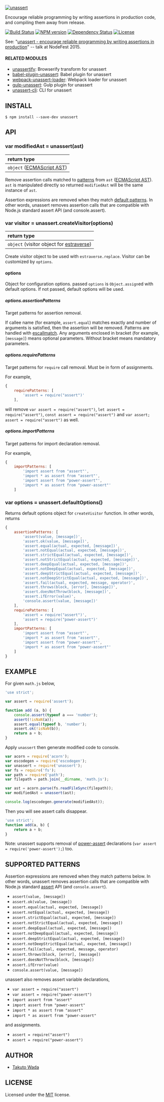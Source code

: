 [![unassert][unassert-banner]][unassert-url]

Encourage reliable programming by writing assertions in production code, and compiling them away from release.

[![Build Status][travis-image]][travis-url]
[![NPM version][npm-image]][npm-url]
[![Dependency Status][depstat-image]][depstat-url]
[![License][license-image]][license-url]

See: "[unassert - encourage reliable programming by writing assertions in production](http://www.slideshare.net/t_wada/unassert)" -- talk at NodeFest 2015.


#### RELATED MODULES

- [unassertify](https://github.com/unassert-js/unassertify): Browserify transform for unassert
- [babel-plugin-unassert](https://github.com/unassert-js/babel-plugin-unassert): Babel plugin for unassert
- [webpack-unassert-loader](https://github.com/unassert-js/webpack-unassert-loader): Webpack loader for unassert
- [gulp-unassert](https://github.com/unassert-js/gulp-unassert): Gulp plugin for unassert
- [unassert-cli](https://github.com/unassert-js/unassert-cli): CLI for unassert


INSTALL
---------------------------------------

```
$ npm install --save-dev unassert
```


API
---------------------------------------

### var modifiedAst = unassert(ast)

| return type                                                   |
|:--------------------------------------------------------------|
| `object` ([ECMAScript AST](https://github.com/estree/estree)) |

Remove assertion calls matched to [patterns](https://github.com/unassert-js/unassert#supported-patterns) from `ast` ([ECMAScript AST](https://github.com/estree/estree)). `ast` is manipulated directly so returned `modifiedAst` will be the same instance of `ast`.

Assertion expressions are removed when they match [default patterns](https://github.com/unassert-js/unassert#supported-patterns). In other words, unassert removes assertion calls that are compatible with Node.js standard assert API (and console.assert).


### var visitor = unassert.createVisitor(options)

| return type                                                                       |
|:----------------------------------------------------------------------------------|
| `object` (visitor object for [estraverse](https://github.com/estools/estraverse)) |

Create visitor object to be used with `estraverse.replace`. Visitor can be customized by `options`.


#### options

Object for configuration options. passed `options` is `Object.assign`ed with default options. If not passed, default options will be used.


##### options.assertionPatterns

Target patterns for assertion removal.

If callee name (for example, `assert.equal`) matches exactly and number of arguments is satisfied, then the assertion will be removed. Patterns are handled with [escallmatch](https://github.com/twada/escallmatch). Any arguments enclosed in bracket (for example, `[message]`) means optional parameters. Without bracket means mandatory parameters.


##### options.requirePatterns

Target patterns for `require` call removal. Must be in form of assignments.

For example,

```js
{
    requirePatterns: [
        'assert = require("assert")'
    ],
```

will remove `var assert = require("assert")`, `let assert = require("assert")`, `const assert = require("assert")` and `var assert; assert = require("assert")` as well.


##### options.importPatterns

Target patterns for import declaration removal.

For example,

```js
{
    importPatterns: [
        'import assert from "assert"',
        'import * as assert from "assert"',
        'import assert from "power-assert"',
        'import * as assert from "power-assert"'
    ]
```

### var options = unassert.defaultOptions()

Returns default options object for `createVisitor` function. In other words, returns

```js
{
    assertionPatterns: [
        'assert(value, [message])',
        'assert.ok(value, [message])',
        'assert.equal(actual, expected, [message])',
        'assert.notEqual(actual, expected, [message])',
        'assert.strictEqual(actual, expected, [message])',
        'assert.notStrictEqual(actual, expected, [message])',
        'assert.deepEqual(actual, expected, [message])',
        'assert.notDeepEqual(actual, expected, [message])',
        'assert.deepStrictEqual(actual, expected, [message])',
        'assert.notDeepStrictEqual(actual, expected, [message])',
        'assert.fail(actual, expected, message, operator)',
        'assert.throws(block, [error], [message])',
        'assert.doesNotThrow(block, [message])',
        'assert.ifError(value)',
        'console.assert(value, [message])'
    ],
    requirePatterns: [
        'assert = require("assert")',
        'assert = require("power-assert")'
    ],
    importPatterns: [
        'import assert from "assert"',
        'import * as assert from "assert"',
        'import assert from "power-assert"',
        'import * as assert from "power-assert"'
    ]
}
```


EXAMPLE
---------------------------------------

For given `math.js` below,

```javascript
'use strict';

var assert = require('assert');

function add (a, b) {
    console.assert(typeof a === 'number');
    assert(!isNaN(a));
    assert.equal(typeof b, 'number');
    assert.ok(!isNaN(b));
    return a + b;
}
```

Apply `unassert` then generate modified code to console.

```javascript
var acorn = require('acorn');
var escodegen = require('escodegen');
var unassert = require('unassert');
var fs = require('fs');
var path = require('path');
var filepath = path.join(__dirname, 'math.js');

var ast = acorn.parse(fs.readFileSync(filepath));
var modifiedAst = unassert(ast);

console.log(escodegen.generate(modifiedAst));
```

Then you will see assert calls disappear.

```javascript
'use strict';
function add(a, b) {
    return a + b;
}
```

Note: unassert supports removal of [power-assert](https://github.com/power-assert-js/power-assert) declarations (`var assert = require('power-assert');`) too.


SUPPORTED PATTERNS
---------------------------------------

Assertion expressions are removed when they match patterns below. In other words, unassert removes assertion calls that are compatible with Node.js standard [assert](https://nodejs.org/api/assert.html) API (and `console.assert`).

* `assert(value, [message])`
* `assert.ok(value, [message])`
* `assert.equal(actual, expected, [message])`
* `assert.notEqual(actual, expected, [message])`
* `assert.strictEqual(actual, expected, [message])`
* `assert.notStrictEqual(actual, expected, [message])`
* `assert.deepEqual(actual, expected, [message])`
* `assert.notDeepEqual(actual, expected, [message])`
* `assert.deepStrictEqual(actual, expected, [message])`
* `assert.notDeepStrictEqual(actual, expected, [message])`
* `assert.fail(actual, expected, message, operator)`
* `assert.throws(block, [error], [message])`
* `assert.doesNotThrow(block, [message])`
* `assert.ifError(value)`
* `console.assert(value, [message])`

unassert also removes assert variable declarations,

* `var assert = require("assert")`
* `var assert = require("power-assert")`
* `import assert from "assert"`
* `import assert from "power-assert"`
* `import * as assert from "assert"`
* `import * as assert from "power-assert"`

and assignments.

* `assert = require("assert")`
* `assert = require("power-assert")`


AUTHOR
---------------------------------------
* [Takuto Wada](https://github.com/twada)


LICENSE
---------------------------------------
Licensed under the [MIT](http://twada.mit-license.org/2015-2016) license.


[unassert-url]: https://github.com/unassert-js/unassert
[unassert-banner]: https://raw.githubusercontent.com/unassert-js/unassert-js-logo/master/banner/banner-official-fullcolor.png

[npm-url]: https://npmjs.org/package/unassert
[npm-image]: https://badge.fury.io/js/unassert.svg

[travis-url]: https://travis-ci.org/unassert-js/unassert
[travis-image]: https://secure.travis-ci.org/unassert-js/unassert.svg?branch=master

[depstat-url]: https://gemnasium.com/unassert-js/unassert
[depstat-image]: https://gemnasium.com/unassert-js/unassert.svg

[license-url]: http://twada.mit-license.org/2015-2016
[license-image]: https://img.shields.io/badge/license-MIT-brightgreen.svg
